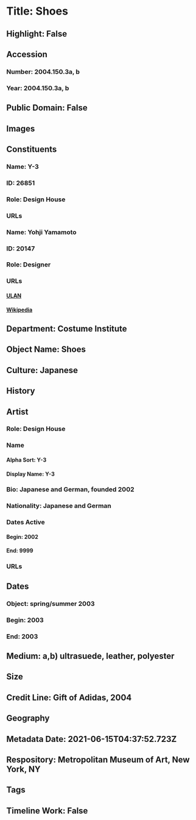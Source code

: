 # Title: Shoes
## Highlight: False
## Accession
### Number: 2004.150.3a, b
### Year: 2004.150.3a, b
## Public Domain: False
## Images
## Constituents
### Name: Y-3
### ID: 26851
### Role: Design House
### URLs
### Name: Yohji Yamamoto
### ID: 20147
### Role: Designer
### URLs
#### [ULAN](http://vocab.getty.edu/page/ulan/500330305)
#### [Wikipedia](https://www.wikidata.org/wiki/Q707890)
## Department: Costume Institute
## Object Name: Shoes
## Culture: Japanese
## History
## Artist
### Role: Design House
### Name
#### Alpha Sort: Y-3
#### Display Name: Y-3
### Bio: Japanese and German, founded 2002
### Nationality: Japanese and German
### Dates Active
#### Begin: 2002
#### End: 9999
### URLs
## Dates
### Object: spring/summer 2003
### Begin: 2003
### End: 2003
## Medium: a,b) ultrasuede, leather, polyester
## Size
## Credit Line: Gift of Adidas, 2004
## Geography
## Metadata Date: 2021-06-15T04:37:52.723Z
## Respository: Metropolitan Museum of Art, New York, NY
## Tags
## Timeline Work: False
